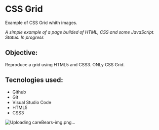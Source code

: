 # CSS Grid
Example of CSS Grid whith images.

*A simple example of a page builded of HTML, CSS and some JavaScript. Status: In progress*

## Objective:
Reproduce a grid using HTML5 and CSS3. ONLy CSS Grid.

## Tecnologies used:
- Github
- Git
- Visual Studio Code
- HTML5
- CSS3

![Uploading careBears-img.png…]()
